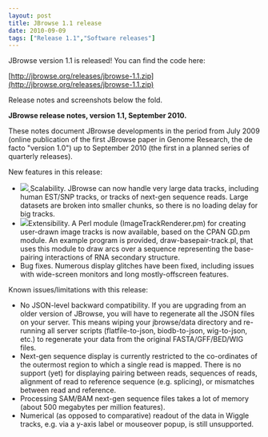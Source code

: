 ```yaml
---
layout: post
title: JBrowse 1.1 release
date: 2010-09-09
tags: ["Release 1.1","Software releases"]
---
```


JBrowse version 1.1 is released! You can find the code here:  

[http://jbrowse.org/releases/jbrowse-1.1.zip](http://jbrowse.org/releases/jbrowse-1.1.zip)

Release notes and screenshots below the fold.

<span id="more-56"></span>**JBrowse release notes, version 1.1, September 2010.**

These notes document JBrowse developments in the period from July 2009 (online publication of the first JBrowse paper in Genome Research, the de facto "version 1.0") up to September 2010 (the first in a planned series of quarterly releases).

New features in this release:

*   [![](http://jbrowse.org/wordpress/wp-content/uploads/2010/09/bam-screenshot.png) ](bam-screenshot.png)Scalability. JBrowse can now handle very large data tracks, including human EST/SNP tracks, or tracks of next-gen sequence reads. Large datasets are broken into smaller chunks, so there is no loading delay for big tracks.
*   [![](http://jbrowse.org/wordpress/wp-content/uploads/2010/09/arc-screenshot.png)](arc-screenshot.png)Extensibility. A Perl module (ImageTrackRenderer.pm) for creating user-drawn image tracks is now available, based on the CPAN GD.pm module. An example program is provided, draw-basepair-track.pl, that uses this module to draw arcs over a sequence representing the base-pairing interactions of RNA secondary structure.
*   Bug fixes. Numerous display glitches have been fixed, including issues with wide-screen monitors and long mostly-offscreen features.

Known issues/limitations with this release:

*   No JSON-level backward compatibility. If you are upgrading from an older version of JBrowse, you will have to regenerate all the JSON files on your server. This means wiping your jbrowse/data directory and re-running all server scripts (flatfile-to-json, biodb-to-json, wig-to-json, etc.) to regenerate your data from the original FASTA/GFF/BED/WIG files.
*   Next-gen sequence display is currently restricted to the co-ordinates of the outermost region to which a single read is mapped. There is no support (yet) for displaying pairing between reads, sequences of reads, alignment of read to reference sequence (e.g. splicing), or mismatches between read and reference.
*   Processing SAM/BAM next-gen sequence files takes a lot of memory (about 500 megabytes per million features).
*   Numerical (as opposed to comparative) readout of the data in Wiggle tracks, e.g. via a y-axis label or mouseover popup, is still unsupported.